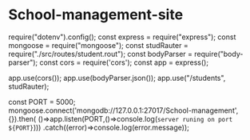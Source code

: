 # School-management-site

require("dotenv").config();
const express = require("express");
const mongoose = require("mongoose");
const studRauter = require("./src/routes/student.rout");
const bodyParser = require("body-parser");
const cors = require('cors');
const app = express();

app.use(cors());
app.use(bodyParser.json());
app.use("/students", studRauter);

const PORT =  5000;
mongoose.connect('mongodb://127.0.0.1:27017/School-management',{}).then(
    ()=>app.listen(PORT,()=>console.log(`server runing on port ${PORT}`)))
    .catch((error)=>console.log(error.message));

    
